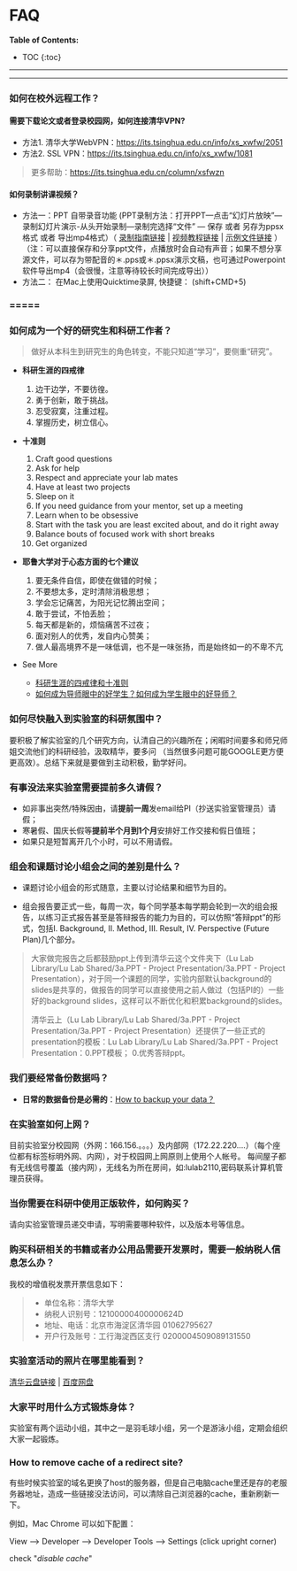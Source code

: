 # FAQ

**Table of Contents:**

* TOC
{:toc}

---
---

###  如何在校外远程工作？


#### 需要下载论文或者登录校园网，如何连接清华VPN? 
  * 方法1. 清华大学WebVPN：<https://its.tsinghua.edu.cn/info/xs_xwfw/2051>
  * 方法2. SSL VPN：<https://its.tsinghua.edu.cn/info/xs_xwfw/1081>

> 更多帮助：<https://its.tsinghua.edu.cn/column/xsfwzn>


#### 如何录制讲课视频？
  * 方法一：PPT 自带录音功能 (PPT录制方法：打开PPT—点击“幻灯片放映”—录制幻灯片演示-从头开始录制—录制完选择“文件” — 保存 或者 另存为ppsx格式 或者 导出mp4格式）（ [录制指南链接](https://support.office.com/zh-cn/article/在-powerpoint-演示文稿中添加或删除音频-c3b2a9fd-2547-41d9-9182-3dfaa58f1316)  \|  [视频教程链接](https://jingyan.baidu.com/article/ce09321b7bf2042bff858f8d.html) \| [示例文件链接](https://cloud.tsinghua.edu.cn/d/fd7414d4439747ee9a08/) ）（注：可以直接保存和分享ppt文件，点播放时会自动有声音；如果不想分享源文件，可以存为带配音的＊.pps或＊.ppsx演示文稿，也可通过Powerpoint软件导出mp4（会很慢，注意等待较长时间完成导出））
  * 方法二： 在Mac上使用Quicktime录屏, 快捷键： (shift+CMD+5) 


### \=\=\=\=\=



###  如何成为一个好的研究生和科研工作者？

> 做好从本科生到研究生的角色转变，不能只知道“学习”，要侧重“研究”。

* **科研生涯的四戒律**
  1. 边干边学，不要彷徨。
  2. 勇于创新，敢于挑战。
  3. 忍受寂寞，注重过程。
  4. 掌握历史，树立信心。

* **十准则**
  1. Craft good questions
  2. Ask for help
  3. Respect and appreciate your lab mates
  4. Have at least two projects
  5. Sleep on it
  6. If you need guidance from your mentor, set up a meeting
  7. Learn when to be obsessive
  8. Start with the task you are least excited about, and do it right away
  9. Balance bouts of focused work with short breaks
  10. Get organized

* **耶鲁大学对于心态方面的七个建议**
  1. 要无条件自信，即使在做错的时候；
  2. 不要想太多，定时清除消极思想；
  3. 学会忘记痛苦，为阳光记忆腾出空间；
  4. 敢于尝试，不怕丢脸；
  5. 每天都是新的，烦恼痛苦不过夜；
  6. 面对别人的优秀，发自内心赞美；
  7. 做人最高境界不是一味低调，也不是一味张扬，而是始终如一的不卑不亢



* See More
  * [科研生涯的四戒律和十准则](https://www.yinxiang.com/everhub/note/22f83fbc-edd2-41f1-aaa7-3564c572e3ac)
  * [如何成为导师眼中的好学生？如何成为学生眼中的好导师？](https://www.yinxiang.com/everhub/note/1e8fbba0-a985-465f-8bce-186d8ec37ff0)


### 如何尽快融入到实验室的科研氛围中？

要积极了解实验室的几个研究方向，认清自己的兴趣所在；闲暇时间要多和师兄师姐交流他们的科研经验，汲取精华，要多问 （当然很多问题可能GOOGLE更方便更高效）。总结下来就是要做到主动积极，勤学好问。



### 有事没法来实验室需要提前多久请假？

  * 如非事出突然/特殊因由，请**提前一周**发email给PI（抄送实验室管理员）请假；
  * 寒暑假、国庆长假等**提前半个月到1个月**安排好工作交接和假日值班；
  * 如果只是短暂离开几个小时，可以不用请假。

### 组会和课题讨论小组会之间的差别是什么？

* 课题讨论小组会的形式随意，主要以讨论结果和细节为目的。

* 组会报告要正式一些，每周一次，每个同学基本每学期会轮到一次的组会报告，以练习正式报告甚至是答辩报告的能力为目的，可以仿照“答辩ppt”的形式，包括I. Background, II. Method, III. Result, IV. Perspective (Future Plan)几个部分。

> 大家做完报告之后都鼓励ppt上传到清华云这个文件夹下（Lu Lab Library/Lu Lab Shared/3a.PPT - Project Presentation/3a.PPT - Project Presentation），对于同一个课题的同学，实验内部默认background的slides是共享的，做报告的同学可以直接使用之前人做过（包括PI的）一些好的background slides，这样可以不断优化和积累background的slides。
>
> 清华云上（Lu Lab Library/Lu Lab Shared/3a.PPT - Project Presentation/3a.PPT - Project Presentation）还提供了一些正式的presentation的模板：Lu Lab Library/Lu Lab Shared/3a.PPT - Project Presentation：0.PPT模板； 0.优秀答辩ppt。


###  我们要经常备份数据吗？

* **日常的数据备份是必需的**：[How to backup your data？](https://lulab2.gitbook.io/teaching/part-i.-basic-skills/1.setup#3-backup-your-data-regularly)


###  在实验室如何上网？

目前实验室分校园网（外网：166.156.。。。）及内部网（172.22.220….）（每个座位都有标签标明外网、内网），对于校园网上网原则上使用个人帐号。
每间屋子都有无线信号覆盖（接内网），无线名为所在房间，如:lulab2110,密码联系计算机管理员获得。



###  当你需要在科研中使用正版软件，如何购买？

请向实验室管理员递交申请，写明需要哪种软件，以及版本号等信息。


###  购买科研相关的书籍或者办公用品需要开发票时，需要一般纳税人信息怎么办？

我校的增值税发票开票信息如下：

> * 单位名称：清华大学
> * 纳税人识别号：12100000400000624D
> * 地址、电话：北京市海淀区清华园 01062795627
> * 开户行及账号：工行海淀西区支行 0200004509089131550


###  实验室活动的照片在哪里能看到？

[清华云盘链接](https://cloud.tsinghua.edu.cn/d/1c4bc3858129476eb030/?p=/&mode=grid) \| [百度网盘](https://pan.baidu.com/s/1geNXf3d#list/path=%2FLu%20Lab%20Public%20Files%2FLu%20Lab%20Public%20Photos&parentPath=%2FLu%20Lab%20Public%20Files&vmode=grid)


### 大家平时用什么方式锻炼身体？

 实验室有两个运动小组，其中之一是羽毛球小组，另一个是游泳小组，定期会组织大家一起锻炼。


### How to remove cache of a redirect site?

有些时候实验室的域名更换了host的服务器，但是自己电脑cache里还是存的老服务器地址，造成一些链接没法访问，可以清除自己浏览器的cache，重新刷新一下。

例如，Mac Chrome 可以如下配置：

View --> Developer --> Developer Tools --> Settings (click upright corner)

check "*disable cache*"
